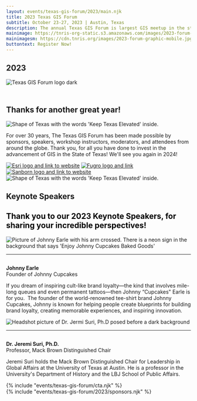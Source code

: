```yaml
---
layout: events/texas-gis-forum/2023/main.njk
title: 2023 Texas GIS Forum
subtitle: October 23-27, 2023 | Austin, Texas
description: The annual Texas GIS Forum is largest GIS meetup in the state, offering the network and power of nationally recognized experts in the geospatial field. Register now to attend October 23 - 27, 2023 in Austin, Texas.
mainimage: https://tnris-org-static.s3.amazonaws.com/images/2023-forum-graphic.png
mainimagesm: https://cdn.tnris.org/images/2023-forum-graphic-mobile.jpg
buttontext: Register Now!
---
```


<head>
<link rel="preconnect" href="https://fonts.googleapis.com">
<link rel="preconnect" href="https://fonts.gstatic.com" crossorigin>
<link href="https://fonts.googleapis.com/css2?family=DM+Sans:ital,wght@0,400;0,500;0,700;1,400;1,500;1,700&display=swap" rel="stylesheet">
</head>

<section class="container-md hero">
  <div class="opaque-bg hero-content">
    <div class="hero-header">
      <div class="col">
        <h1>2023</h1>
        <div class="logo">
          <img src="https://tnris-org-static.s3.amazonaws.com/images/tx-gis-forum-dark.png" alt="Texas GIS Forum logo dark">
        </div>
        <h2><br>Thanks for another great year!</h2>
      </div>
      <div class="forum-asset">
        <img class="forum-content" src="https://tnris-org-static.s3.amazonaws.com/images/2023-forum-asset-texas.png" alt="Shape of Texas with the words 'Keep Texas Elevated' inside.">
      </div>
    </div>
    <p class="lead">For over 30 years, The Texas GIS Forum has been made possible by sponsors, speakers, workshop instructors, moderators, and attendees from around the globe. Thank you, for all you have done to invest in the advancement of GIS in the State of Texas! We'll see you again in 2024!</p>
    <!--<div class="button-container row">
      <a class="button-primary" 
        href="/texas-gis-forum/2023/agenda">
        Explore Sessions
      </a>
      <a class="button-secondary"  
        href="/texas-gis-forum/2023/sponsors-and-exhibitors">
        Get 2024 alerts
      </a>
    </div>-->
     <div class="end-of-forum">
        <a target="_blank" href="https://www.esri.com"><img alt="Esri logo and link to website" src="https://cdn.tnris.org/images/esri-logo-tag.png"></a>
        <a target="_blank" href="https://www.fugro.com/"><img alt="Fugro logo and link" src="https://cdn.tnris.org/images/fugro_2023_logo.png"></a>
        <a target="_blank" href="https://www.sanborn.com/"><img alt="Sanborn logo and link to website" src="https://tnris-org-static.s3.amazonaws.com/images/SANBORN_LOGO_2023_color.png"></a>
    </div>
  </div>
  <div class="forum-asset">
    <img class="forum-content" src="https://tnris-org-static.s3.amazonaws.com/images/2023-forum-asset-texas.png" alt="Shape of Texas with the words 'Keep Texas Elevated' inside.">
  </div>
</section>

<section class="keynotes container-md opaque-bg">
   <h1 class="forum-h1"></h1>
  <div class="forum-pricing">
   <!-- <div class="pricing-card">
      <h2 class="forum-h2">Full Registration</h2>
      <h3 class="forum-h3">Government Rates</h3>
      <div class="sold-out">
        <p class="sold-out">Early bird</p>
           <p class="sold-out">$400</p>
      </div>
      <div>
           <p  class="sold-out">Regular</p>
        <p  class="sold-out">$450</p>
      </div>
      <div>
        <p>Late/On-site</p>
        <p><strong>$475</strong></p>
      </div>
      <h3 class="forum-h3">Industry Rates</h3>
      <div>
        <p class="sold-out">Early bird</p>
        <p class="sold-out">$475</p>
      </div>
      <div>
        <p  class="sold-out">Regular</p>
        <p  class="sold-out">$525</p>
      </div>
      <div>
        <p>Late/On-site</p>
        <p><strong>$575</strong></p>
      </div>
      <h3 class="forum-h3">Student Rate</h3>
      <div>
        <p>Flat fee</p>
        <p><strong>$75</strong></p>
      </div>
      <p class="info-text">Sessions, exhibits, and meals included.</p>
      <div class="button-container">  
        <a class="button-primary" 
          href="https://texasgisforum.wildapricot.org/registration" target="_blank">
          Register
        </a>
      </div>
    </div>
    <div class="pricing-card">
      <h2 class="forum-h2">One Day Registration</h2>
      <h3 class="forum-h3">Government Rate</h3>
      <div>
        <p>Regular</p>
        <p><strong>$325</strong></p>
      </div>
      <h3 class="forum-h3">Industry Rate</h3>
      <div>
        <p>Regular</p>
        <p><strong>$375</strong></p>
      </div>
      <h3 class="forum-h3">Student Rate</h3>
      <div>
        <p>Flat fee</p>
        <p><strong>$75</strong></p>
      </div>
      <p class="info-text">Sessions, exhibits, and meals included.</p>
      <div class="button-container">  
        <a class="button-primary" 
          href="https://texasgisforum.wildapricot.org/registration" target="_blank">
          Register
        </a>
      </div>
    </div>
    <div class="pricing-card">
      <h2 class="forum-h2">Workshop</h2>
      <h3 class="forum-h3">4-Hour session</h3>
      <div>
        <p>Flat fee</p>
        <p><strong>$150 each</strong></p>
      </div>
      <p class="info-text">Conference Workshop passes are sold separately and do not include sessions, exhibits, or meals.</p>
      <div class="button-container">  
        <a class="button-primary" 
          href="https://texasgisforum.wildapricot.org/registration" target="_blank">
          Register
        </a>
      </div>
    </div>-->
  </div>

<h1 class="forum-h1">Keynote Speakers</h1>
<h2  style="color: #000;" >Thank you to our 2023 Keynote Speakers, for sharing your incredible perspectives!</h2>
   <div style="padding: 0;" class="container">
    <div class="keynote">
      <div class="session-card">
        <div class="session-headshot-main">
          <img src="https://tnris-org-static.s3.amazonaws.com/images/johnny-earle-headshot.jpg" alt="Picture of Johnny Earle with his arm crossed. There is a neon sign in the background that says 'Enjoy Johnny Cupcakes Baked Goods'">
        </div>
        <hr>
        <div class="session-card-details column">
          <p><b>Johnny Earle</b><br>
          Founder of Johnny Cupcakes</p>
          <p>If you dream of inspiring cult-like brand loyalty—the kind that involves mile-long queues and even permanent tattoos—then Johnny “Cupcakes" Earle is for you.  The founder of the world-renowned tee-shirt brand Johnny Cupcakes, Johnny is known for helping people create blueprints for building brand loyalty, creating memorable experiences, and inspiring innovation.</p>
        </div>
      </div>
    </div>
  </div>
  <div style="padding: 0;" class="container">
    <div class="keynote">
      <div class="session-card">
        <div class="session-headshot-main">
          <img src="https://cdn.tnris.org/images/jeremi_suri.jpg" alt="Headshot picture of Dr. Jermi Suri, Ph.D posed before a dark background">
        </div>
        <hr>
        <div class="session-card-details column">
        <p><b>Dr. Jeremi Suri, Ph.D.</b><br>
        Professor, Mack Brown Distinguished Chair</p>
          <p>Jeremi Suri holds the Mack Brown Distinguished Chair for Leadership in Global Affairs at the University of Texas at Austin. He is a professor in the University's Department of History and the LBJ School of Public Affairs.</p>
        </div>
      </div>
    </div>
  </div>
</section>
<section class="container-md opaque-bg">
 <!-- THIS SECTION IS NEEDS TO BE HERE, OR PAGE BRAKES, left blank after request to move pricing above sponsers --->
</section>
{% include "events/texas-gis-forum/cta.njk" %}
<section class="forum-sponsorlist">
  {% include "events/texas-gis-forum/2023/sponsors.njk" %}
</section>